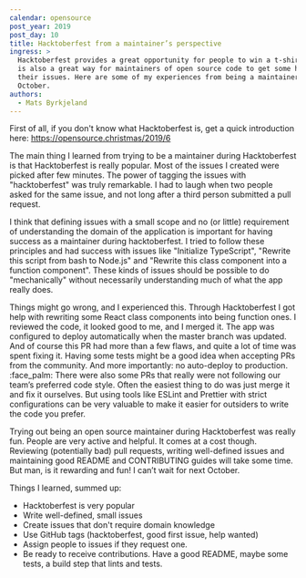 ```yaml
---
calendar: opensource
post_year: 2019
post_day: 10
title: Hacktoberfest from a maintainer’s perspective
ingress: >
  Hacktoberfest provides a great opportunity for people to win a t-shirt. But it
  is also a great way for maintainers of open source code to get some help with
  their issues. Here are some of my experiences from being a maintainer this
  October.
authors:
  - Mats Byrkjeland
---
```

First of all, if you don't know what Hacktoberfest is, get a quick introduction here: https://opensource.christmas/2019/6

The main thing I learned from trying to be a maintainer during Hacktoberfest is that Hacktoberfest is really popular. Most of the issues I created were picked after few minutes. The power of tagging the issues with "hacktoberfest" was truly remarkable. I had to laugh when two people asked for the same issue, and not long after a third person submitted a pull request.

I think that defining issues with a small scope and no (or little) requirement of understanding the domain of the application is important for having success as a maintainer during hacktoberfest. I tried to follow these principles and had success with issues like "Initialize TypeScript", "Rewrite this script from bash to Node.js" and "Rewrite this class component into a function component". These kinds of issues should be possible to do "mechanically" without necessarily understanding much of what the app really does.

Things might go wrong, and I experienced this. Through Hacktoberfest I got help with rewriting some React class components into being function ones. I reviewed the code, it looked good to me, and I merged it. The app was configured to deploy automatically when the master branch was updated. And of course this PR had more than a few flaws, and quite a lot of time was spent fixing it. Having some tests might be a good idea when accepting PRs from the community. And more importantly: no auto-deploy to production. :face_palm: There were also some PRs that really were not following our team’s preferred code style. Often the easiest thing to do was just merge it and fix it ourselves. But using tools like ESLint and Prettier with strict configurations can be very valuable to make it easier for outsiders to write the code you prefer.

Trying out being an open source maintainer during Hacktoberfest was really fun. People are very active and helpful. It comes at a cost though. Reviewing (potentially bad) pull requests, writing well-defined issues and maintaining good README and CONTRIBUTING guides will take some time. But man, is it rewarding and fun! I can’t wait for next October.

Things I learned, summed up:
* Hacktoberfest is very popular
* Write well-defined, small issues
* Create issues that don't require domain knowledge
* Use GitHub tags (hacktoberfest, good first issue, help wanted)
* Assign people to issues if they request one.
* Be ready to receive contributions. Have a good README, maybe some tests, a build step that lints and tests.

